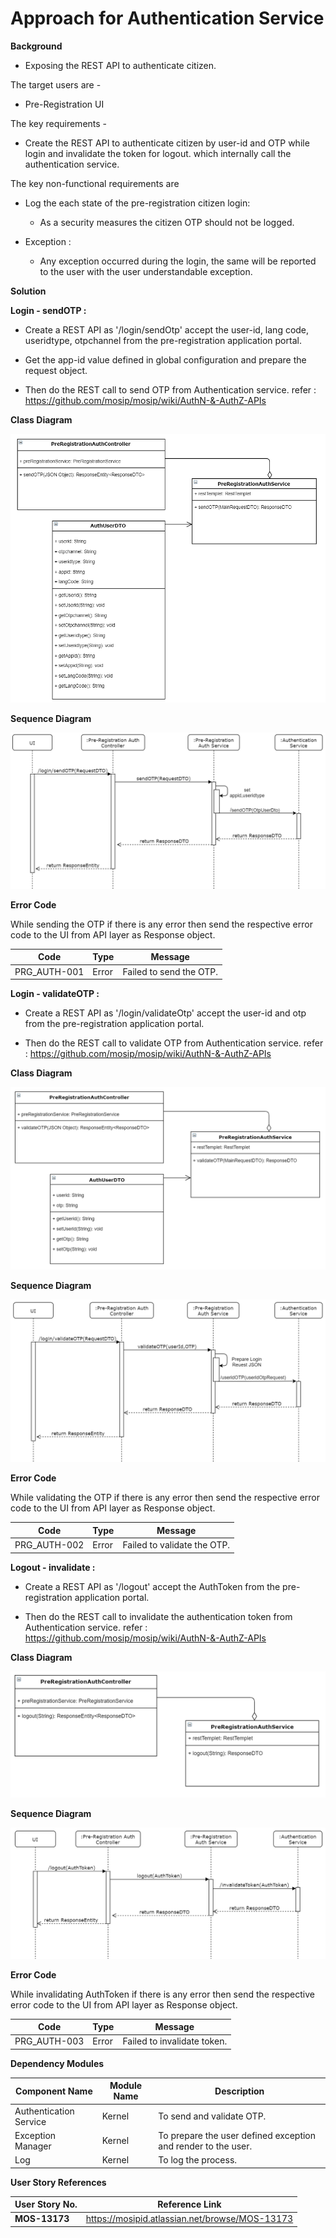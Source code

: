 
# Approach for Authentication Service

**Background**
- Exposing the REST API to authenticate citizen.

The target users are -
   - Pre-Registration UI

The key requirements -

-   Create the REST API to authenticate citizen by user-id and OTP while login and invalidate the token for logout. which internally call the authentication service.

The key non-functional requirements are

-   Log the each state of the pre-registration citizen login:

    -   As a security measures the citizen OTP should not be logged.

-   Exception :

    -   Any exception occurred during the login, the same will
        be reported to the user with the user understandable exception.

**Solution**

**Login - sendOTP :**

- Create a REST API as '/login/sendOtp' accept the user-id, lang code, useridtype, otpchannel from the pre-registration application portal.

- Get the app-id value defined in global configuration and prepare the request object.

- Then do the REST call to send OTP from Authentication service.
refer : https://github.com/mosip/mosip/wiki/AuthN-&-AuthZ-APIs


**Class Diagram**

![pre-registration auth service - sendOTP ](_images/_class_diagram/pre-registration-login-sendOtp.png)

**Sequence Diagram**

![pre-registration auth service - sendOTP](_images/_sequence_diagram/pre-registration-login-sendOtp.png)

**Error Code** 

 While sending the OTP if there is any error then send the respective error code to the UI from API layer as Response object.

  Code   |       Type  | Message|
-----|----------|-------------|
  PRG_AUTH-001 |  Error   |   Failed to send the OTP.


**Login - validateOTP :**

- Create a REST API as '/login/validateOtp' accept the user-id and otp from the pre-registration application portal.

- Then do the REST call to validate OTP from Authentication service.
refer : https://github.com/mosip/mosip/wiki/AuthN-&-AuthZ-APIs

**Class Diagram**

![pre-registration auth service - validateOTP](_images/_class_diagram/pre-registration-login-validateOtp.png)

**Sequence Diagram**

![pre-registration auth service - validateOTP](_images/_sequence_diagram/pre-registration-login-validateOtp.png)

**Error Code** 

  While validating the OTP if there is any error then send the respective error code to the UI from API layer as Response object.
  
  Code   |       Type  | Message|
-----|----------|-------------|
  PRG_AUTH-002 |  Error   |   Failed to validate the OTP.

**Logout - invalidate :**

- Create a REST API as '/logout' accept the AuthToken from the pre-registration application portal.

- Then do the REST call to invalidate the authentication token from Authentication service.
refer : https://github.com/mosip/mosip/wiki/AuthN-&-AuthZ-APIs

**Class Diagram**

![pre-registration auth service - logout](_images/_class_diagram/pre-registration-logout.png)

**Sequence Diagram**

![pre-registration auth service - logout](_images/_sequence_diagram/pre-registration-logout.png)

**Error Code**

  While invalidating AuthToken if there is any error then send the respective error code to the UI from API layer as Response object.
  
  Code   |       Type  | Message|
-----|----------|-------------|
  PRG_AUTH-003 |  Error   |   Failed to invalidate token.

**Dependency Modules**

Component Name | Module Name | Description | 
-----|----------|-------------|
  Authentication Service    |   Kernel        |    To send and validate OTP.
  Exception Manager  |  Kernel     |       To prepare the user defined exception and render to the user.
  Log        |          Kernel         |   To log the process.

**User Story References**

  **User Story No.** |  **Reference Link** |
  -----|----------|
  **MOS-13173**      |     <https://mosipid.atlassian.net/browse/MOS-13173>